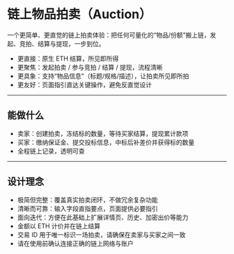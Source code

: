 # 链上物品拍卖（Auction）

一个更简单、更直觉的链上拍卖体验：把任何可量化的“物品/份额”搬上链，发起、竞拍、结算与提现，一步到位。

- 更直接：原生 ETH 结算，所见即所得
- 更聚焦：发起拍卖 / 参与竞拍 / 结算 / 提现，流程清晰
- 更具象：支持“物品信息”（标题/规格/描述），让拍卖所见即所拍
- 更友好：页面指引直达关键操作，避免反直觉设计

---

## 能做什么
- 卖家：创建拍卖，冻结标的数量，等待买家结算，提现累计款项
- 买家：缴纳保证金、提交投标信息，中标后补差价并获得标的数量
- 全程链上记录，透明可查

---

## 设计理念
- 极简但完整：覆盖真实拍卖闭环，不做冗余复杂功能
- 清晰而可靠：输入字段直指要点，页面提供必要指引
- 面向迭代：方便在此基础上扩展详情页、历史、加密出价等能力
- 金额以 ETH 计价并在链上结算
- 交易 ID 用于唯一标识一场拍卖，请确保在卖家与买家之间一致
- 请在使用前确认连接正确的链上网络与账户
